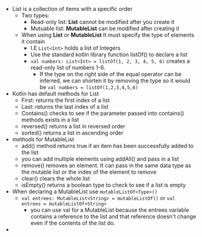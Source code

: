 - List is a collection of items with a specific order
	- Two types:
		- Read-only list: **List** cannot be modified after you create it
		- Mutuable list: **MutableList** can be modified after creating it
	- When using **List** or **MutableList** It must specify the type of elements it contain
		- I.E `List<Int>` holds a list of Integers
		- Use the standard kotlin library function listOf() to declare a list
		- `val numbers: List<Int> = listOf(1, 2, 3, 4, 5, 6)` creates a read-only list of numbers 1-6.
			- If the type on the right side of the equal operator can be inferred, we can shorten it by removing the type so it would be `val numbers = listOf(1,2,3,4,5,6)`
- Kotlin has default methods for List 
	- First: returns the first index of a list
	- Last: returns the last index of a list
	- Contains() checks to see if the parameter passed into contains() methods exists in a list 
	- reversed() returns a list in reversed order
	- sorted() returns a list in ascending order
- methods for MutableList 
	- add() method returns true if an item has been successfully added to the list
	- you can add multiple elements using addAll() and pass in a list
	- remove() removes an element. It can pass in the same data type as the mutable list or the index of the element to remove
	- clear() clears the whole list
	- isEmpty() returns a boolean type to check to see if a list is empty 
- When declaring a MutableList use `mutableListOf<Type>()`
	- `val entrees: MutableList<String> = mutableListOf()` or `val entrees = mutableListOf<String>`
		- you can use val for a MutableList because the entrees variable contains a reference to the list and that reference doesn't change even if the contents of the list do. 
- 